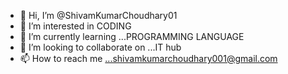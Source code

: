 - 👋 Hi, I’m @ShivamKumarChoudhary01
- 👀 I’m interested in CODING
- 🌱 I’m currently learning ...PROGRAMMING LANGUAGE
- 💞️ I’m looking to collaborate on ...IT hub
- 📫 How to reach me ...shivamkumarchoudhary001@gmail.com

<!---
ShivamKumarChoudhary01/ShivamKumarChoudhary01 is a ✨ special ✨ repository because its `README.md` (this file) appears on your GitHub profile.
You can click the Preview link to take a look at your changes.
---

